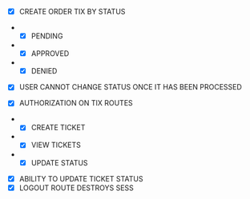 - [X] CREATE ORDER TIX BY STATUS
- - [X] PENDING
- - [X] APPROVED
- - [X] DENIED

- [X] USER CANNOT CHANGE STATUS ONCE IT HAS BEEN PROCESSED 

- [X] AUTHORIZATION ON TIX ROUTES
- - [X] CREATE TICKET
- - [X] VIEW TICKETS
- - [X] UPDATE STATUS
- [X] ABILITY TO UPDATE TICKET STATUS
- [X] LOGOUT ROUTE DESTROYS SESS